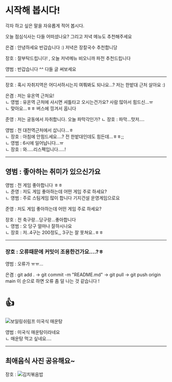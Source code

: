 # 시작해 봅시다!
각자 하고 싶은 말을 자유롭게 적어 봅시다.

오늘 점심식사는 다들 어떠셨나요? 그리고 저녁 메뉴도 추천해주세요

은겸 : 안녕하세요 반갑습니다 :) 저녁은 장칼국수 추천합니당

장호 : 잘부탁드립니다! , 오늘 저녁메뉴 비오니까 파전 추천드립니다

영범 : 반갑습니다 ^^ 다들 글 써보세요

---
장호 : 혹시 자취지역은 어디서하시는지 여쭤봐도 되나요...? 
       저는 한밭대 근처 살아요 :)

은겸 : 저는 유온역 근처요!
        <br>ㄴ 영범 : 유온역 근처에 사시면 셔틀타고 오시는건가요? 사람 많아서 힘드신...ㅠ
        <br>ㄴ 맞아요...ㅎㅎ 버스에 낑겨서 옵니다

준영 : 저는 궁동에서 자취합니다. 오늘 파막각인가?
        ㄴ 장호 : 파막...맛저....

영범 : 전 대전역근처에서 삽니다...ㅎ
        <br>ㄴ 장호 : 아침에 안힘드세요....? 전 한밭대인데도 힘든데...ㅎㅎ;;
                <br> ㄴ 영범 : 6시에 일어납니다...ㅠ
                <br> ㄴ 장호 : 와.....리스펙입니다.....!

---
## 영범 : 좋아하는 취미가 있으신가요
영범 : 전 게임 좋아합니다 ㅎㅎ
<br> ㄴ 준영 : 저도 게임 좋아하는데 어떤 게임 주로 하세요?
<br> ㄴ 영범 : 주로 스팀게임 많이 합니다 기지건설 운영게임으로요


준영 : 저도 게임 좋아하는데 어떤 게임 주로 하세요?


장호 : 전 축구랑...당구랑...좋아합니다
        <br> ㄴ 영범 : 오 당구 얼마나 잘하시나요
        <br> ㄴ 장호 : 저..4구는 200정도,, 3구는 잘 못쳐요..ㅎㅎ 

---
### 장호 : 오류때문에 커밋이 조용한건가요....?ㅎ

영범 : 오류가 ㅠㅠ...

은겸 : git add . -> git commit -m "README.md" -> git pull -> git push origin main 이 순으로 하면 오류 좀 덜 나는 것 같습니다 !
# :+1: 

![보일링쉬림프 미국식 매운탕](https://naverpa-phinf.pstatic.net/MjAyMjExMzBfMjU5/MDAxNjY5ODAwODk2OTY3._UZCA3eSCURy7aiThgKdjQFE8JJD624CC2w22w-tGjQg.sDPD-CiQ1lZT4TkgGeT7xdxswNZmtqmWWypqH0oRDgsg.JPEG/84561651_16698008969573291072031956060306.jpg)

영범 : 미국식 매운탕이라네요
  <br>ㄴ 매운탕 먹고 싶네요....

---
## 최애음식 사진 공유해요~

장호 : ![김치볶음밥](https://mblogthumb-phinf.pstatic.net/MjAyMDA4MDJfNTAg/MDAxNTk2MzQzNjI3NzY5.9UeH-co5TMi4z_SppO8fzJeL0qPBud80IbylKvgs-a8g.BOgPOYHa9Vyhz0A-0JrMdkULkn-9Sw6WZWWRnBTHC3Qg.JPEG.baby0817/KIMEWMCID_CHUAL100.jpg?type=w800)

  
